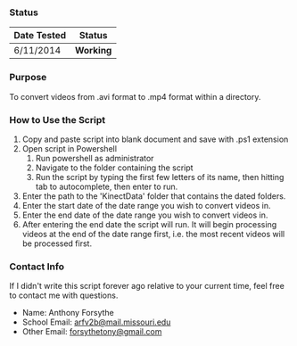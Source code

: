 ### Status
|Date Tested|Status|
|:----------|------|
|6/11/2014|**Working**|

### Purpose
To convert videos from .avi format to .mp4 format within a directory.

### How to Use the Script

1. Copy and paste script into blank document and save with .ps1 extension
1. Open script in Powershell
   1. Run powershell as administrator
   2. Navigate to the folder containing the script
   3. Run the script by typing the first few letters of its name, then hitting tab to autocomplete, then enter    to run.
2. Enter the path to the 'KinectData' folder that contains the dated folders.
3. Enter the start date of the date range you wish to convert videos in.
4. Enter the end date of the date range you wish to convert videos in.
5. After entering the end date the script will run. It will begin processing videos at the end of the date range first, i.e. the most recent videos will be processed first. 

### Contact Info

If I didn't write this script forever ago relative to your current time, feel free to contact me with questions.
* Name: Anthony Forsythe
* School Email: arfv2b@mail.missouri.edu
* Other Email: forsythetony@gmail.com
